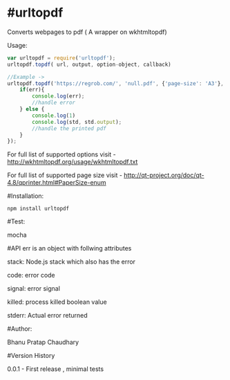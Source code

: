 #urltopdf
==

Converts webpages to pdf ( A wrapper on wkhtmltopdf)

Usage:

```JavaScript
var urltopdf = require('urltopdf');
urltopdf.topdf( url, output, option-object, callback)

//Example ->
urltopdf.topdf('https://regrob.com/', 'null.pdf', {'page-size': 'A3'}, function(err,std){ 
	if(err){
		console.log(err);
		//handle error
	} else {
		console.log(1)
		console.log(std, std.output);
		//handle the printed pdf
	}
});
```

For full list of supported options visit -
http://wkhtmltopdf.org/usage/wkhtmltopdf.txt


For full list of supported page size visit -
http://qt-project.org/doc/qt-4.8/qprinter.html#PaperSize-enum

#Installation:

```
npm install urltopdf
```

#Test:

mocha

#API
err is an object with follwing attributes 

stack: Node.js stack which also has the error

code: error code

signal: error signal

killed: process killed boolean value 

stderr: Actual error returned

#Author:

Bhanu Pratap Chaudhary

#Version History

0.0.1 - First release , minimal tests